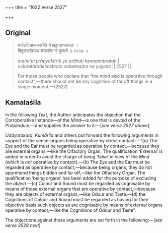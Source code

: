 +++
title = "1622 Verse 2527"

+++
## Original 
>
> मनोऽपि प्राप्यकारीति ये प्राहुः क्षणमात्रतः ।  
> विदुरतरदेशस्थं चेतस्तेषां न युज्यते ॥ २५२७ ॥ 
>
> *mano'pi prāpyakārīti ye prāhuḥ kṣaṇamātrataḥ* \|  
> *vidurataradeśasthaṃ cetasteṣāṃ na yujyate* \|\| 2527 \|\| 
>
> For those people who declare that “the mind also is operative through contact”,—there should not be any cognition of far off things in a single moment.—(2527)



## Kamalaśīla

In the following *Text*, the Author anticipates the objection that the Corroborative Instance—of the *Mind*—is one that is devoid of the Probandum,—and supplies the answer to it:—[*see verse 2527 above*]

*Uddyotakara*, *Kumārila* and others put forward the following arguments in support of the sense-organs being operative by direct contact:—“(*a*) The Eye and the Ear must be regarded as operative by contact,—because they are external organs,—like the Olfactory Organ. The qualification ‘External’ is added in order to avoid the charge of being ‘false’ in view of the *Mind* (which is *not* operative by contact).—(*b*) The Eye and the Ear must be regarded as operative by contact,—because being organs, they do not apprehend things hidden and far off,—like the Olfactory Organ. The qualification ‘being organs’ has been added for the purpose of excluding the *object*.—(c) Colour and Sound must be regarded as cognisable by means of those external organs that are operative by contact,—because they are objects of external organs,—like Odour and Taste.—(*d*) the Cognitions of Colour and Sound must be regarded as having for their objective basis such objects as are cognisable by means of external organs operative by contact,—like the Cognitions of Odour and Taste”.

The objections against these arguments are set forth in the following:—[*see verse 2528 next*]


